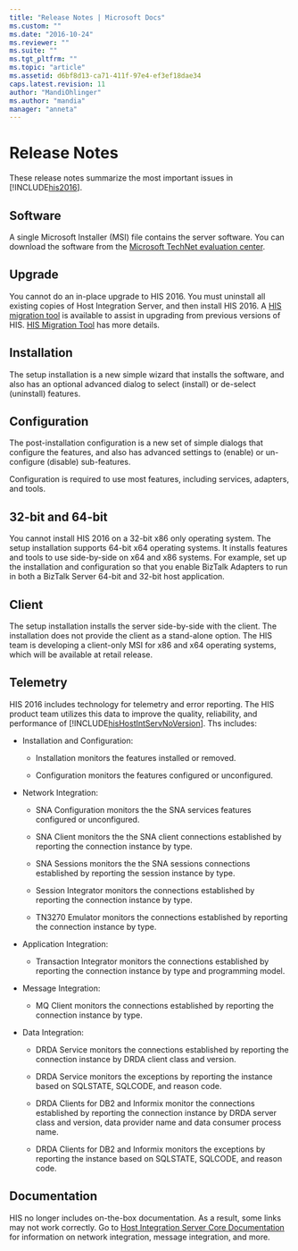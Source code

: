 ```yaml
---
title: "Release Notes | Microsoft Docs"
ms.custom: ""
ms.date: "2016-10-24"
ms.reviewer: ""
ms.suite: ""
ms.tgt_pltfrm: ""
ms.topic: "article"
ms.assetid: d6bf8d13-ca71-411f-97e4-ef3ef18dae34
caps.latest.revision: 11
author: "MandiOhlinger"
ms.author: "mandia"
manager: "anneta"
---
```

# Release Notes
These release notes summarize the most important issues in [!INCLUDE[his2016](../includes/his2016-md.md)].  
  
## Software  
 A single Microsoft Installer (MSI) file contains the server software. You can download the software from the [Microsoft TechNet evaluation center](https://www.microsoft.com/evalcenter/evaluate-host-integration-server-2016).  
  
## Upgrade  
 You cannot do an in-place upgrade to HIS 2016.  You must uninstall all existing copies of Host Integration Server, and then install HIS 2016.  A [HIS migration tool](https://www.microsoft.com/download/details.aspx?id=54950) is available to assist in upgrading from previous versions of HIS. [HIS Migration Tool](../install-and-config-guides/his-migration-tool.md) has more details.
  
## Installation  
 The setup installation is a new simple wizard that installs the software, and also has an optional advanced dialog to select (install) or de-select (uninstall) features.  
  
## Configuration  
 The post-installation configuration is a new set of simple dialogs that configure the features, and also has advanced settings to (enable) or un-configure (disable) sub-features.  
  
 Configuration is required to use most features, including services, adapters, and tools.  
  
## 32-bit and 64-bit  
 You cannot install HIS 2016 on a 32-bit x86 only operating system. The setup installation supports 64-bit x64 operating systems. It installs features and tools to use side-by-side on x64 and x86 systems. For example, set up the installation and configuration so that you enable BizTalk Adapters to run in both a BizTalk Server 64-bit and 32-bit host application.  
  
## Client  
 The setup installation installs the server side-by-side with the client. The installation does not provide the client as a stand-alone option. The HIS team is developing a client-only MSI for x86 and x64 operating systems, which will be available at retail release.  
  
## Telemetry  
 HIS 2016 includes technology for telemetry and error reporting. The HIS product team utilizes this data to improve the quality, reliability, and performance of [!INCLUDE[hisHostIntServNoVersion](../includes/hishostintservnoversion-md.md)].  Ths includes:  
  
-   Installation and Configuration:  
  
    -   Installation monitors the features installed or removed.  
  
    -   Configuration monitors the features configured or unconfigured.  
  
-   Network Integration:  
  
    -   SNA Configuration monitors the the SNA services features configured or unconfigured.
    
    -   SNA Client monitors the the SNA client connections established by reporting the connection instance by type.

    -   SNA Sessions monitors the the SNA sessions connections established by reporting the session instance by type.

    -   Session Integrator monitors the connections established by reporting the connection instance by type.
    
    -   TN3270 Emulator monitors the connections established by reporting the connection instance by type.  
  
-   Application Integration:  
  
    -   Transaction Integrator monitors the connections established by reporting the connection instance by type and programming model.  
  
-   Message Integration:  
  
    -   MQ Client monitors the connections established by reporting the connection instance by type.  
  
-   Data Integration:  
  
    -   DRDA Service monitors the connections established by reporting the connection instance by DRDA client class and version.  
  
    -   DRDA Service monitors the exceptions by reporting the instance based on SQLSTATE, SQLCODE, and reason code.    
    -   DRDA Clients for DB2 and Informix monitor the connections established by reporting the connection instance by DRDA server class and version, data provider name and data consumer process name.  
  
    -   DRDA Clients for DB2 and Informix monitors the exceptions by reporting the instance based on SQLSTATE, SQLCODE, and reason code.  
  
## Documentation  
 HIS no longer includes on-the-box documentation. As a result, some links may not work correctly. Go to [Host Integration Server Core Documentation](../core/host-integration-server-core-documentation.md) for information on network integration, message integration, and more.